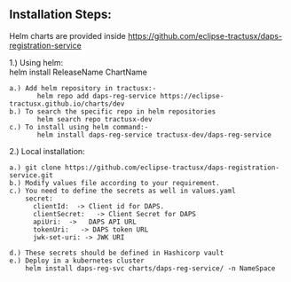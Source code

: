 ## Installation Steps:

Helm charts are provided inside https://github.com/eclipse-tractusx/daps-registration-service

1.) Using helm:  <br />
    helm install ReleaseName ChartName
    
    a.) Add helm repository in tractusx:-
           helm repo add daps-reg-service https://eclipse-tractusx.github.io/charts/dev
    b.) To search the specific repo in helm repositories 
           helm search repo tractusx-dev
    c.) To install using helm command:-   
           helm install daps-reg-service tractusx-dev/daps-reg-service


2.) Local installation:

    a.) git clone https://github.com/eclipse-tractusx/daps-registration-service.git
    b.) Modify values file according to your requirement.
    c.) You need to define the secrets as well in values.yaml
        secret:
          clientId:  -> Client id for DAPS.   
          clientSecret:   -> Client Secret for DAPS
          apiUri:  ->   DAPS API URL
          tokenUri:   -> DAPS token URL
          jwk-set-uri: -> JWK URI

    d.) These secrets should be defined in Hashicorp vault
    e.) Deploy in a kubernetes cluster
        helm install daps-reg-svc charts/daps-reg-service/ -n NameSpace

